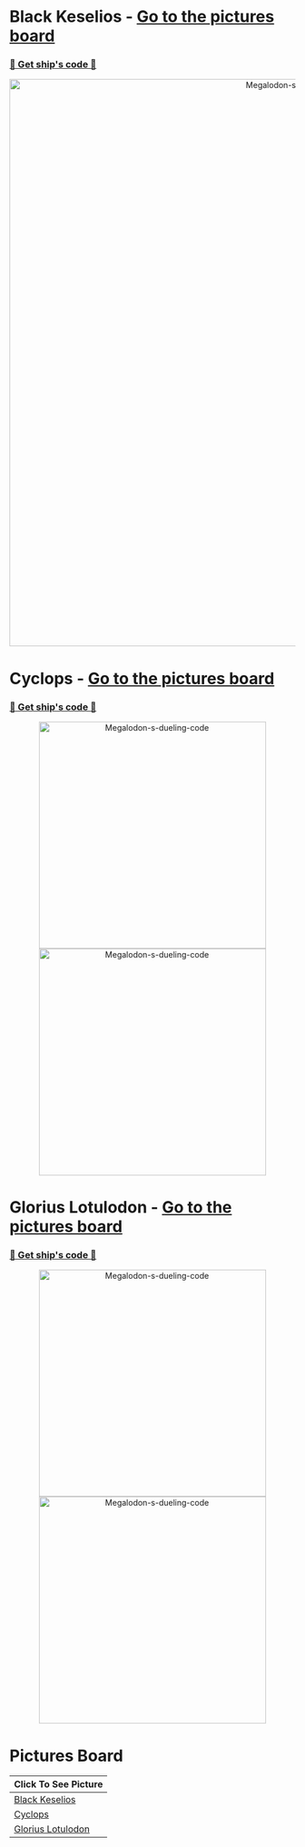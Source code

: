 

# Black Keselios - [Go to the pictures board](https://github.com/NOKsb/Mother-Ships#pictures-board)
### [🔽 Get ship's code 🔽](https://github.com/NOKsb/Mother-Ships/blob/main/Black%20Keselios%2C%20The%20EOT%20Crusher)
<div align="center">
    <a><img src="https://media.discordapp.net/attachments/778662702662549537/1137732398642110484/Black_Keselios.png" width="1000" alt="Megalodon-s-dueling-code" /></a>
</div>

# Cyclops - [Go to the pictures board](https://github.com/NOKsb/Mother-Ships#pictures-board)
### [🔽 Get ship's code 🔽](https://github.com/NOKsb/Mother-Ships/blob/main/Cyclops)
<div align="center">
    <a><img src="https://media.discordapp.net/attachments/778662702662549537/1081504844143132722/starblast-1677921232149.png" width="400" alt="Megalodon-s-dueling-code" /><img src="https://media.discordapp.net/attachments/778662702662549537/1081504844382220349/starblast-1677921230804.png" width="400" alt="Megalodon-s-dueling-code" /></a>
</div>

# Glorius Lotulodon - [Go to the pictures board](https://github.com/NOKsb/Mother-Ships#pictures-board)
### [🔽 Get ship's code 🔽](https://github.com/NOKsb/Mother-Ships/blob/main/Glorius%20Lotulodon)
<div align="center">
    <a><img src="https://media.discordapp.net/attachments/778662702662549537/1081502329888571392/AXsyzKELDrSLAAAAAElFTkSuQmCC.png" width="400" alt="Megalodon-s-dueling-code" /><img src="https://media.discordapp.net/attachments/778662702662549537/1081502330102501427/starblast-1677920608598.png" width="400" alt="Megalodon-s-dueling-code" /></a>
</div>

# Pictures Board
| **Click To See Picture** |
| - |
| [Black Keselios](https://github.com/NOKsb/Mother-Ships#black-keselios---go-to-the-pictures-board) |
| [Cyclops](https://github.com/NOKsb/Mother-Ships#cyclops---go-to-the-pictures-board) |
| [Glorius Lotulodon](https://github.com/NOKsb/Mother-Ships#glorius-lotulodon---go-to-the-pictures-board) |
